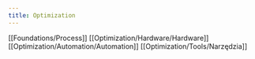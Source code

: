 ```yaml
---
title: Optimization
---
```


[[Foundations/Process]]
[[Optimization/Hardware/Hardware]]
[[Optimization/Automation/Automation]]
[[Optimization/Tools/Narzędzia]]